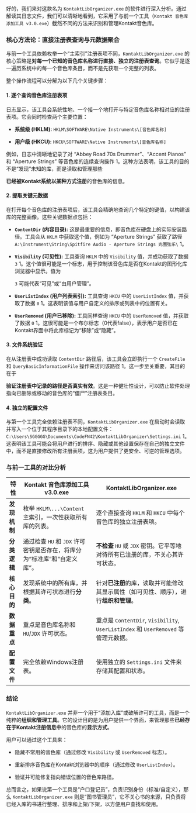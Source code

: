 好的，我们来对这款名为 `KontaktLibOrganizer.exe` 的软件进行深入分析。通过解读其日志文件，我们可以清晰地看到，它采用了与前一个工具（`Kontakt 音色库添加工具 v3.0.exe`）截然不同的方法来识别和管理Kontakt音色库。

### **核心方法论：直接注册表查询与元数据聚合**

与前一个工具依赖枚举一个“主索引”注册表项不同，`KontaktLibOrganizer.exe` 的核心策略是**对每一个已知的音色库名称进行直接、独立的注册表查询**。它似乎是逐一遍历系统中的每一个音色库条目，而不是先获取一个完整的列表。

整个操作流程可以分解为以下几个关键步骤：

#### **1. 逐个查询音色库注册表项**

日志显示，该工具会系统性地、一个接一个地打开与特定音色库名称相对应的注册表项。它会同时检查两个主要位置：

- **系统级 (HKLM):** `HKLM\SOFTWARE\Native Instruments\[音色库名称]`
    
- **用户级 (HKCU):** `HKCU\SOFTWARE\Native Instruments\[音色库名称]`
    

例如，日志中清晰地记录了对 “Abbey Road 70s Drummer”、“Accent Pianos” 和 “Aperture Strings” 等音色库的连续查询操作 1。这种方法表明，该工具的目的不是“发现”未知的库，而是读取和管理那些

**已经被Kontakt系统以某种方式注册**的音色库的信息。

#### **2. 提取关键元数据**

在打开每个音色库的注册表项后，该工具会精确地查询几个特定的键值，以构建该库的完整画像。这些关键数据点包括：

- **`ContentDir` (内容目录):** 这是最重要的信息，即音色库在硬盘上的实际安装路径。工具会从 `HKLM` 中获取这个值，例如为 “Aperture Strings” 获取了路径 `A:\Instrument\String\Spitfire Audio - Aperture Strings 光圈弦乐\` 1。
    
- **`Visibility` (可见性):** 工具查询 `HKLM` 中的 `Visibility` 值，并成功获取了数据 `3` 1。这个值很可能是一个标志，用于控制该音色库是否在Kontakt的图形化库浏览器中显示。值为
    
    `3` 可能代表“可见”或“由用户管理”。
    
- **`UserListIndex` (用户列表索引):** 工具查询 `HKCU` 中的 `UserListIndex` 值，并获取了数据 `0` 1。这表明该值与用户自定义的排序或列表中的位置有关。
    
- **`UserRemoved` (用户已移除):** 工具同样查询 `HKCU` 中的 `UserRemoved` 值，并获取了数据 `0` 1。这很可能是一个布尔标志（0代表false），表示用户是否已在Kontakt界面中将此库标记为“移除”或“隐藏”。
    

#### **3. 文件系统验证**

在从注册表中成功读取 `ContentDir` 路径后，该工具会立即执行一个 `CreateFile` 和 `QueryBasicInformationFile` 操作来访问该路径 1。这一步至关重要，其目的在于

**验证注册表中记录的路径是否真实有效**。这是一种健壮性设计，可以防止软件处理指向已删除或移动的音色库的“僵尸”注册表条目。

#### **4. 独立的配置文件**

与第一个工具完全依赖注册表不同，`KontaktLibOrganizer.exe` 在启动时会读取并写入一个位于其程序目录下的本地配置文件：`C:\Users\SGGGGG\Documents\CodeFN42\KontaktLibOrganizer\Settings.ini` 1。这表明该工具可能会将用户进行的排序、隐藏或其他设置保存在自己的独立文件中，而不是直接修改所有注册表项，这为用户提供了更安全、可逆的管理选项。

### **与前一工具的对比分析**

|特性|**Kontakt 音色库添加工具 v3.0.exe**|**KontaktLibOrganizer.exe**|
|---|---|---|
|**发现机制**|枚举 `HKLM\...\Content` 主索引，一次性获取所有库的列表。|逐个直接查询 `HKLM` 和 `HKCU` 中每个音色库的独立注册表项。|
|**分类逻辑**|通过检查 `HU` 和 `JDX` 许可密钥是否存在，将库分为“标准库”和“自定义库”。|**不检查** `HU` 或 `JDX` 密钥。它平等地对待所有已注册的库，不关心其许可状态。|
|**核心目的**|发现系统中的所有库，并根据其许可状态进行**分类**。|针对**已注册**的库，读取并可能修改其显示属性（如可见性、顺序），进行**组织和管理**。|
|**数据重点**|重点是音色库名称和 `HU`/`JDX` 许可状态。|重点是 `ContentDir`, `Visibility`, `UserListIndex` 和 `UserRemoved` 等管理元数据。|
|**配置文件**|完全依赖Windows注册表。|使用独立的 `Settings.ini` 文件来存储其配置和状态。|

### **结论**

`KontaktLibOrganizer.exe` 并非一个用于“添加入库”或破解许可的工具，而是一个纯粹的**组织和管理工具**。它的设计目的是为用户提供一个界面，来管理那些**已经存在于Kontakt注册信息中**的音色库的**显示方式**。

用户可以通过这个工具来：

- 隐藏不常用的音色库（通过修改 `Visibility` 或 `UserRemoved` 标志）。
    
- 重新排序音色库在Kontakt浏览器中的顺序（通过修改 `UserListIndex`）。
    
- 验证并可能修复指向错误位置的音色库路径。
    

总而言之，如果说第一个工具是“户口登记员”，负责识别身份（标准/自定义），那么 `KontaktLibOrganizer.exe` 则是“图书管理员”，它不关心书的来源，只负责将已经入库的书进行整理、排序和上架/下架，以方便用户查找和使用。